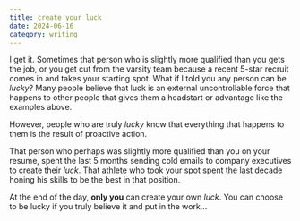 ```yaml
---
title: create your luck
date: 2024-06-16
category: writing
---
```


I get it. Sometimes that person who is slightly more qualified than you gets the job, or you get cut from the varsity team because a recent 5-star recruit comes in and takes your starting spot. What if I told you any person can be _lucky_? Many people believe that luck is an external uncontrollable force that happens to other people that gives them a headstart or advantage like the examples above.

However, people who are truly _lucky_ know that everything that happens to them is the result of proactive action.

That person who perhaps was slightly more qualified than you on your resume, spent the last 5 months sending cold emails to company executives to create their _luck_. That athlete who took your spot spent the last decade honing his skills to be the best in that position.

At the end of the day, **only you** can create your own _luck_. You can choose to be lucky if you truly believe it and put in the work...
